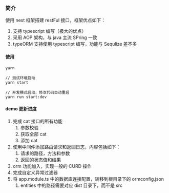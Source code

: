 ### 简介

使用 nest 框架搭建 restFul 接口，框架优点如下：

1. 支持 typescript 编写（极大的优点）
2. 采用 AOP 架构，与 java 主流 SPring 一致
3. typeORM 支持使用 typescript 编写，功能与 Sequlize 差不多

#### 使用

```shell
yarn

// 测试环境启动
yarn start

// 开发模式启动，修改代码自动重启
yarn run start:dev
```

#### demo 更新进度

1. 完成 cat 接口的所有功能
   1. 参数校验
   2. 获取全部 cat
   3. 添加 cat
2. 使用中间件添加路由请求和返回日志，内容包括如下：
   1. 请求的路径，方法和参数
   2. 返回的状态值和结果
3. orm 功能加入，实现一般的 CURD 操作
4. 完成自定义异常过滤器
5. 将 app.module.ts 中的数据库连接配置，转移到根目录下的 ormconfig.json
   1. entities 中的路径需要对应 dist 目录下，而不是 src
